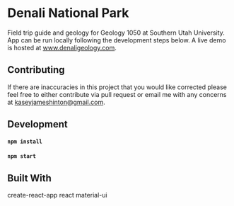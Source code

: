 # Denali National Park

Field trip guide and geology for Geology 1050 at Southern Utah University. App can be run locally following the development steps below. A live demo is hosted at www.denaligeology.com.

## Contributing

If there are inaccuracies in this project that you would like corrected please feel free to either contribute via pull request or email me with any concerns at kaseyjameshinton@gmail.com.

## Development

#### `npm install`

#### `npm start`

## Built With

create-react-app
react
material-ui
